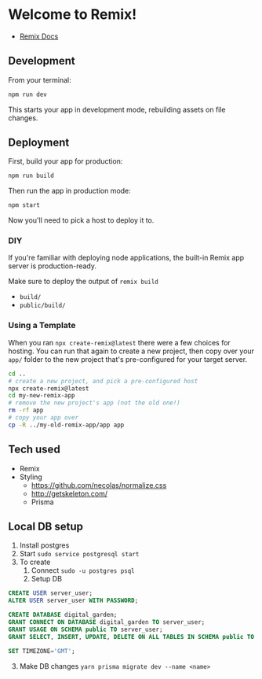 # Welcome to Remix!

- [Remix Docs](https://remix.run/docs)

## Development

From your terminal:

```sh
npm run dev
```

This starts your app in development mode, rebuilding assets on file changes.

## Deployment

First, build your app for production:

```sh
npm run build
```

Then run the app in production mode:

```sh
npm start
```

Now you'll need to pick a host to deploy it to.

### DIY

If you're familiar with deploying node applications, the built-in Remix app server is production-ready.

Make sure to deploy the output of `remix build`

- `build/`
- `public/build/`

### Using a Template

When you ran `npx create-remix@latest` there were a few choices for hosting. You can run that again to create a new project, then copy over your `app/` folder to the new project that's pre-configured for your target server.

```sh
cd ..
# create a new project, and pick a pre-configured host
npx create-remix@latest
cd my-new-remix-app
# remove the new project's app (not the old one!)
rm -rf app
# copy your app over
cp -R ../my-old-remix-app/app app
```

## Tech used
* Remix
* Styling
  * https://github.com/necolas/normalize.css
  * http://getskeleton.com/
  * Prisma


## Local DB setup
1. Install postgres
2. Start `sudo service postgresql start`
3. To create
   1. Connect `sudo -u postgres psql`
   2. Setup DB
```sql
CREATE USER server_user;
ALTER USER server_user WITH PASSWORD;

CREATE DATABASE digital_garden;
GRANT CONNECT ON DATABASE digital_garden TO server_user;
GRANT USAGE ON SCHEMA public TO server_user;
GRANT SELECT, INSERT, UPDATE, DELETE ON ALL TABLES IN SCHEMA public TO server_user;

SET TIMEZONE='GMT';
```
   3. Make DB changes `yarn prisma migrate dev --name <name>`

